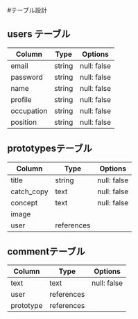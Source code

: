 #テーブル設計

## users テーブル

| Column     | Type   | Options     |
| ---------- | ------ | ----------- |
| email      | string | null: false |
| password   | string | null: false |
| name       | string | null: false |
| profile    | string | null: false |
| occupation | string | null: false |
| position   | string | null: false |

## prototypesテーブル

| Column     | Type   | Options     |
| ---------- | ------ | ----------- |
| title      | string | null: false |
| catch_copy | text   | null: false |
| concept    | text   | null: false |
| image      |        |             |
| user       | references |         |

## commentテーブル

| Column     | Type   | Options     |
| ---------- | ------ | ----------- |
| text       | text   | null: false |
| user       | references |         |
| prototype  | references |         |